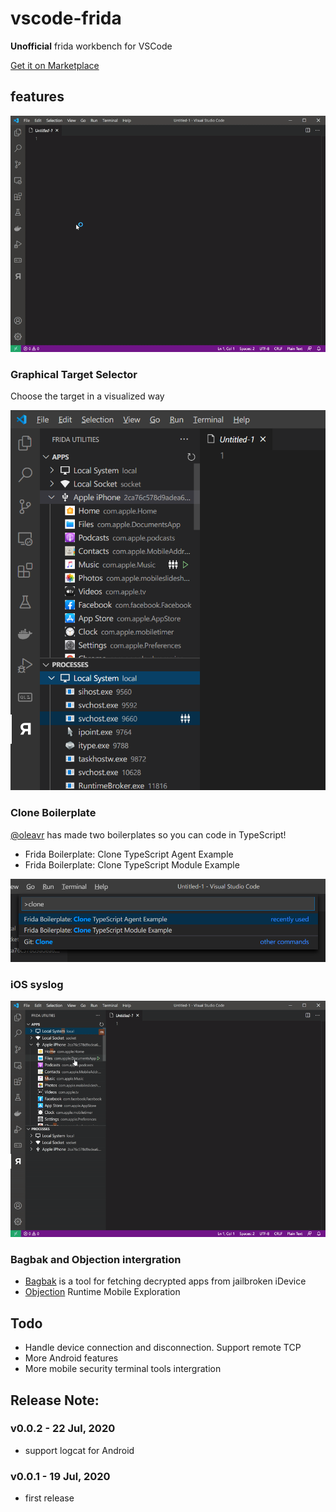 # vscode-frida

**Unofficial** frida workbench for VSCode

[Get it on Marketplace](https://marketplace.visualstudio.com/items?itemName=CodeColorist.vscode-frida)

## features

![demo](resources/doc/demo.gif)

### Graphical Target Selector

Choose the target in a visualized way

![App List](resources/doc/list.png)

### Clone Boilerplate

[@oleavr](https://github.com/oleavr) has made two boilerplates so you can code in TypeScript!

* Frida Boilerplate: Clone TypeScript Agent Example
* Frida Boilerplate: Clone TypeScript Module Example

![Clong Boilerplate from GitHub](resources/doc/clone.png)

### iOS syslog

![syslog](resources/doc/syslog.gif)

### Bagbak and Objection intergration

* [Bagbak](https://github.com/ChiChou/bagbak) is a tool for fetching decrypted apps from jailbroken iDevice
* [Objection](https://github.com/sensepost/objection) Runtime Mobile Exploration

## Todo

* Handle device connection and disconnection. Support remote TCP
* More Android features
* More mobile security terminal tools intergration

## Release Note:

### v0.0.2 - 22 Jul, 2020

* support logcat for Android

### v0.0.1 - 19 Jul, 2020

* first release